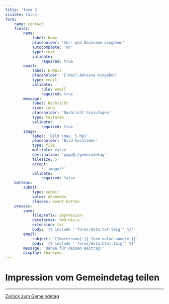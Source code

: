 ```yaml
---
title: 'form 3'
visible: false
form:
    name: contact
    fields:
        name:
            label: Name
            placeholder: 'Vor- und Nachname eingeben'
            autocomplete: 'on'
            type: text
            validate:
                required: true
        email:
            label: E-Mail
            placeholder: 'E-Mail-Adresse eingeben'
            type: email
            validate:
                rule: email
                required: true
        message:
            label: Nachricht
            size: long
            placeholder: 'Nachricht hinzufügen'
            type: textarea
            validate:
                required: true
        image:
            label: 'Bild (max. 5 MB)'
            placeholder: 'Bild hochladen'
            type: file
            multiple: false
            destination: 'page@:/gemeindetag'
            filesize: 5
            accept:
                - 'image/*'
            validate:
                required: false
    buttons:
        submit:
            type: submit
            value: Absenden
            classes: event-button
    process:
        save:
            fileprefix: impression-
            dateformat: Ymd-His-u
            extension: txt
            body: '{% include ''forms/data.txt.twig'' %}'
        email:
            subject: '[Impression] {{ form.value.name|e }}'
            body: '{% include ''forms/data.html.twig'' %}'
        message: 'Danke für deinen Beitrag!'
        display: thankyou
---
```


# Impression vom Gemeindetag teilen

---
[Zurück zum Gemeindetag](/gemeindetag)
